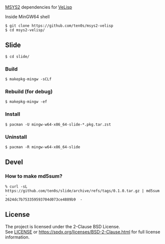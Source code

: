 [MSYS2](https://www.msys2.org/) dependencies for
[VeLisp](https://github.com/ten0s/velisp)

Inside MinGW64 shell

```
$ git clone https://github.com/ten0s/msys2-velisp
$ cd msys2-velisp/
```

## Slide

```
$ cd slide/
```

### Build

```
$ makepkg-mingw -sCLf
```

### Rebuild (for debug)

```
$ makepkg-mingw -ef
```

### Install

```
$ pacman -U mingw-w64-x86_64-slide-*.pkg.tar.zst
```

### Uninstall

```
$ pacman -R mingw-w64-x86_64-slide
```

## Devel

### How to make md5sum?

```
% curl -sL https://github.com/ten0s/slide/archive/refs/tags/0.1.0.tar.gz | md5sum -
2624dc7b753359593704d073ce4889b9  -
```

## License

The project is licensed under the 2-Clause BSD License.<br>
See [LICENSE](LICENSE) or
https://spdx.org/licenses/BSD-2-Clause.html
for full license information.

